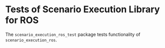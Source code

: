 # Tests of Scenario Execution Library for ROS

The `scenario_execution_ros_test` package tests functionality of `scenario_execution_ros`.
